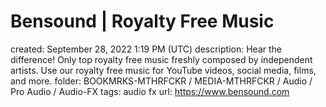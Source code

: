 # Bensound | Royalty Free Music

created: September 28, 2022 1:19 PM (UTC)
description: Hear the difference! Only top royalty free music freshly composed by independent artists. Use our royalty free music for YouTube videos, social media, films, and more.
folder: BOOKMRKS-MTHRFCKR / MEDIA-MTHRFCKR / Audio / Pro Audio / Audio-FX
tags: audio fx
url: https://www.bensound.com